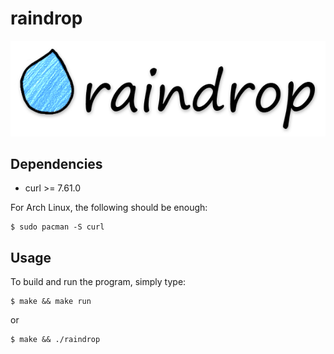 # raindrop

![raindrop](/assets/logo.png)

## Dependencies

* curl >= 7.61.0

For Arch Linux, the following should be enough:

	$ sudo pacman -S curl
	
## Usage

To build and run the program, simply type:

	$ make && make run
or

	$ make && ./raindrop
